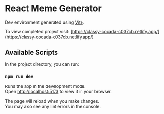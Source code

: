 # React Meme Generator

Dev environment generated using [Vite](vitejs.dev). 

To view completed project visit:
[https://classy-cocada-c037cb.netlify.app/](https://classy-cocada-c037cb.netlify.app/)

## Available Scripts

In the project directory, you can run:

### `npm run dev`

Runs the app in the development mode.\
Open [http://localhost:5173](http://localhost:5173) to view it in your browser.

The page will reload when you make changes.\
You may also see any lint errors in the console.
